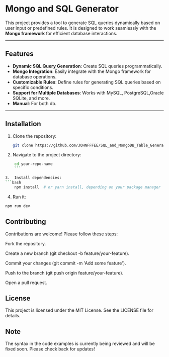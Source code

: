 # Mongo and SQL Generator

This project provides a tool to generate SQL queries dynamically based on user input or predefined rules. It is designed to work seamlessly with the **Mongo framework** for efficient database interactions.

---

## Features

- **Dynamic SQL Query Generation**: Create SQL queries programmatically.
- **Mongo Integration**: Easily integrate with the Mongo framework for database operations.
- **Customizable Rules**: Define rules for generating SQL queries based on specific conditions.
- **Support for Multiple Databases**: Works with MySQL, PostgreSQL,Oracle SQLite, and more.
- **Manual**: For both db.

---

## Installation

1. Clone the repository:

   ```bash
   git clone https://github.com/JOHNFFFEE/SQL_and_MongoDB_Table_Generator

   ```

2. Navigate to the project directory:

````bash
    cd your-repo-name
    ```

3.  Install dependencies:
```bash
    npm install  # or yarn install, depending on your package manager
````

4. Run it:

```bash
npm run dev
```

## Contributing

Contributions are welcome! Please follow these steps:

Fork the repository.

Create a new branch (git checkout -b feature/your-feature).

Commit your changes (git commit -m 'Add some feature').

Push to the branch (git push origin feature/your-feature).

Open a pull request.

## License

This project is licensed under the MIT License. See the LICENSE file for details.

## Note

The syntax in the code examples is currently being reviewed and will be fixed soon. Please check back for updates!
